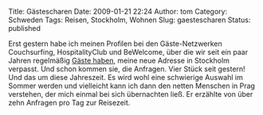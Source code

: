 Title: Gästescharen
Date: 2009-01-21 22:24
Author: tom
Category: Schweden
Tags: Reisen, Stockholm, Wohnen
Slug: gaestescharen
Status: published

Erst gestern habe ich meinen Profilen bei den Gäste-Netzwerken
Couchsurfing, HospitalityClub und BeWelcome, über die wir seit ein paar
Jahren regelmäßig [Gäste
haben](http://www.fiket.de/2007/01/11/gaeste-vom-hospitality-club/),
meine neue Adresse in Stockholm verpasst. Und schon kommen sie, die
Anfragen. Vier Stück seit gestern! Und das um diese Jahreszeit. Es wird
wohl eine schwierige Auswahl im Sommer werden und vielleicht kann ich
dann den netten Menschen in Prag verstehen, der mich einmal bei sich
übernachten ließ. Er erzählte von über zehn Anfragen pro Tag zur
Reisezeit.

